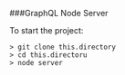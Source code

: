 ###GraphQL Node Server

To start the project:

```
> git clone this.directory
> cd this.directoru
> node server
```
